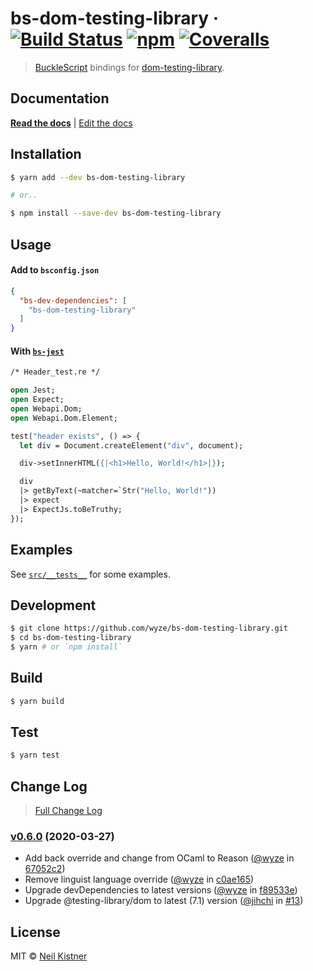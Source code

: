 # bs-dom-testing-library &middot; [![Build Status][circleci-image]][circleci-url] [![npm][npm-image]][npm-url] [![Coveralls][coveralls-image]][coveralls-url]

> [BuckleScript](//github.com/BuckleScript/bucklescript) bindings for [dom-testing-library](//github.com/kentcdodds/dom-testing-library).

## Documentation

[**Read the docs**](//testing-library.com/docs/bs-react-testing-library/intro) | [Edit the docs](//github.com/alexkrolick/testing-library-docs)

## Installation

```sh
$ yarn add --dev bs-dom-testing-library

# or..

$ npm install --save-dev bs-dom-testing-library
```

## Usage

#### Add to `bsconfig.json`

```json
{
  "bs-dev-dependencies": [
    "bs-dom-testing-library"
  ]
}
```

#### With [`bs-jest`](//github.com/reasonml-community/bs-jest)

```ocaml
/* Header_test.re */

open Jest;
open Expect;
open Webapi.Dom;
open Webapi.Dom.Element;

test("header exists", () => {
  let div = Document.createElement("div", document);

  div->setInnerHTML({|<h1>Hello, World!</h1>|});

  div
  |> getByText(~matcher=`Str("Hello, World!"))
  |> expect
  |> ExpectJs.toBeTruthy;
});
```

## Examples

See [`src/__tests__`](src/__tests__) for some examples.

## Development

```sh
$ git clone https://github.com/wyze/bs-dom-testing-library.git
$ cd bs-dom-testing-library
$ yarn # or `npm install`
```

## Build

```sh
$ yarn build
```

## Test

```sh
$ yarn test
```

## Change Log

> [Full Change Log](changelog.md)

### [v0.6.0](https://github.com/wyze/bs-dom-testing-library/releases/tag/v0.6.0) (2020-03-27)

* Add back override and change from OCaml to Reason ([@wyze](https://github.com/wyze) in [67052c2](https://github.com/wyze/bs-dom-testing-library/commit/67052c2))
* Remove linguist language override ([@wyze](https://github.com/wyze) in [c0ae165](https://github.com/wyze/bs-dom-testing-library/commit/c0ae165))
* Upgrade devDependencies to latest versions ([@wyze](https://github.com/wyze) in [f89533e](https://github.com/wyze/bs-dom-testing-library/commit/f89533e))
* Upgrade @testing-library/dom to latest (7.1) version ([@jihchi](https://github.com/jihchi) in [#13](https://github.com/wyze/bs-dom-testing-library/pull/13))

## License

MIT © [Neil Kistner](https://neilkistner.com)

[circleci-image]: https://img.shields.io/circleci/project/github/wyze/bs-dom-testing-library.svg?style=flat-square
[circleci-url]: https://circleci.com/gh/wyze/bs-dom-testing-library

[npm-image]: https://img.shields.io/npm/v/bs-dom-testing-library.svg?style=flat-square
[npm-url]: https://npm.im/bs-dom-testing-library

[coveralls-image]: https://img.shields.io/coveralls/github/wyze/bs-dom-testing-library.svg?style=flat-square
[coveralls-url]: https://coveralls.io/github/wyze/bs-dom-testing-library
